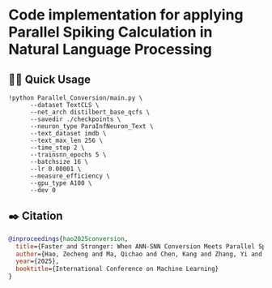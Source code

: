 # Code implementation for applying Parallel Spiking Calculation in Natural Language Processing
## 👨‍💻 Quick Usage
```
!python Parallel_Conversion/main.py \
      --dataset TextCLS \
      --net_arch distilbert_base_qcfs \
      --savedir ./checkpoints \
      --neuron_type ParaInfNeuron_Text \
      --text_dataset imdb \
      --text_max_len 256 \
      --time_step 2 \
      --trainsnn_epochs 5 \
      --batchsize 16 \
      --lr 0.00001 \
      --measure_efficiency \
      --gpu_type A100 \
      --dev 0
```

## ✒️ Citation


```bibtex
@inproceedings{hao2025conversion,
  title={Faster and Stronger: When ANN-SNN Conversion Meets Parallel Spiking Calculation},
  author={Hao, Zecheng and Ma, Qichao and Chen, Kang and Zhang, Yi and Yu, Zhaofei and Huang, Tiejun},
  year={2025},
  booktitle={International Conference on Machine Learning}
}
```

